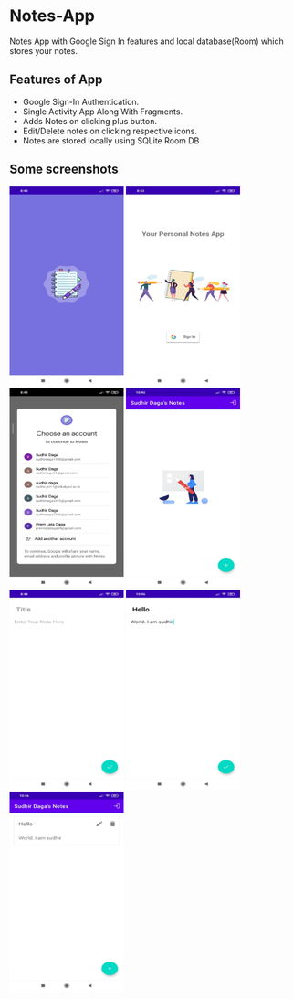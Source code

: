 # Notes-App

Notes App with Google Sign In features and local database(Room) which stores your notes.


## Features of App

- Google Sign-In Authentication.
- Single Activity App Along With Fragments.
- Adds Notes on clicking plus button.
- Edit/Delete notes on clicking respective icons.
- Notes are stored locally using SQLite Room DB


## Some screenshots

<img src="Screenshots/1.jpeg" width="200" height="350"/>    <img src="Screenshots/2.jpeg" width="200" height="350"/>    <img src="Screenshots/3.jpeg" width="200" height="350"/> <img src="Screenshots/4.jpeg" width="200" height="350"/><img src="Screenshots/5.jpeg" width="200" height="350"/>
<img src="Screenshots/6.jpeg" width="200" height="350"/>   <img src="Screenshots/7.jpeg" width="200" height="350"/>
